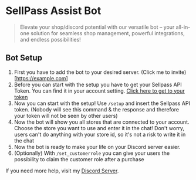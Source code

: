 # SellPass Assist Bot 

> Elevate your shop/discord potential with our versatile bot – your all-in-one solution for seamless shop management, powerful integrations, and endless possibilities!

## Bot Setup

1) First you have to add the bot to your desired server. (Click me to invite)[https://example.com]
2) Before you can start with the setup you have to get your Sellpass API Token. You can find it in your account setting. [Click here to get to your token](https://dashboard.sellpass.io/settings/security)
3) Now you can start with the setup! Use `/setup` and insert the Sellpass API token. (Nobody will see this command & the response and therefore your token will not be seen by other users)
4) Now the bot will show you all stores that are connected to your account. Choose the store you want to use and enter it in the chat! Don't worry, users can't do anything with your store id, so it's not a risk to write it in the chat
5) Now the bot is ready to make your life on your Discord server easier.
6) (Optionally) With `/set_customerrole` you can give your users the possibility to claim the customer role after a purchase



If you need more help, visit my [Discord Server](https://discord.gg/XrshPNYJ7h).














